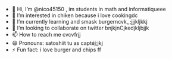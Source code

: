 - 👋 Hi, I’m @nico45150 , im students in math and informatiqueee
- 👀 I’m interested in chiken because i love cookingdc
- 🌱 I’m currently learning and smask burgerncvk,,;jjjkljkkj
- 💞️ I’m looking to collaborate on twitter bnjkjnCjkedjkljbjjk
- 📫 How to reach me cvcvfrjj
- 😄 Pronouns: satoshiit tu as captéj;jkj
- ⚡ Fun fact: i love burger and chips
ff
<!---
nico45150/nico45150 is a ✨ special ✨ repository because its `README.md` (this file) appears on your GitHub profile.
You can click the Preview link to take a look at your changes.
--->
